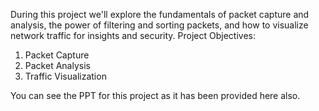 During this project we'll explore the fundamentals of packet capture and analysis, the power of filtering and sorting packets, and how to visualize network traffic for insights and security.
Project Objectives: 
1. Packet Capture
2. Packet Analysis
3. Traffic Visualization

You can see the PPT for this project as it has been provided here also.
